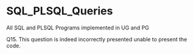 # SQL_PLSQL_Queries
All SQL and PLSQL Programs implemented in UG and PG

Q15. This question is indeed incorrectly presented unable to present the code.
